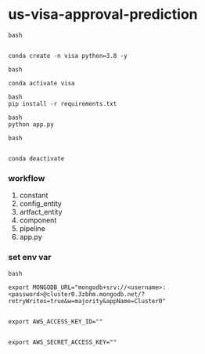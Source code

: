 # us-visa-approval-prediction

```
bash


conda create -n visa python=3.8 -y
```

```
bash

conda activate visa     
```

```
bash
pip install -r requirements.txt

```
```
bash
python app.py
```

```
bash


conda deactivate

```


### workflow

1. constant
2. config_entity
3. artfact_entity
4. component
5. pipeline
6. app.py


### set env var

```
bash

export MONGODB_URL="mongodb+srv://<username>:<password>@cluster0.3zbhm.mongodb.net/?retryWrites=true&w=majority&appName=Cluster0"


export AWS_ACCESS_KEY_ID=""


export AWS_SECRET_ACCESS_KEY=""


```
